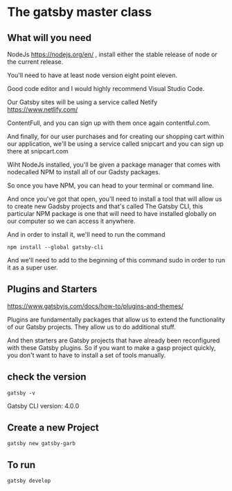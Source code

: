 # The gatsby master class

## What will you need 

NodeJs https://nodejs.org/en/ , install either the stable release of node or the current release.

You'll need to have at least node version eight point eleven.

Good code editor and I would highly recommend Visual Studio Code.

Our Gatsby sites will be using a service called Netify  https://www.netlify.com/

ContentFull, and you can sign up with them once again contentful.com.

And finally, for our user purchases and for creating our shopping cart within our application, we'll be using a service called snipcart and you can sign up there at snipcart.com 

Wiht NodeJs installed, you'll be given a package manager that comes with nodecalled NPM to install all of our Gadsty packages.

So once you have NPM, you can head to your terminal or command line.

And once you've got that open, you'll need to install a tool that will allow us to create new Gadsby projects and that's called The Gatsby CLI, this particular NPM package is one that will need to have installed globally on our computer  so we can access it anywhere.

And in order to install it, we'll need to run the command 

```shell 
npm install --global gatsby-cli
```

And we'll need to add to the beginning of this command sudo in order to run it as a super user.

## Plugins and Starters

https://www.gatsbyjs.com/docs/how-to/plugins-and-themes/

Plugins are fundamentally packages that allow us to extend the functionality of our Gatsby projects. They allow us to do additional stuff.

And then starters are Gatsby projects that have already been reconfigured with these Gatsby plugins. So if you want to make a gasp project quickly, you don't want to have to install a set of tools manually.

## check the version

```shell
gatsby -v
```
Gatsby CLI version: 4.0.0

## Create a new Project

```
gatsby new gatsby-garb
```

## To run 

```
gatsby develop
```

